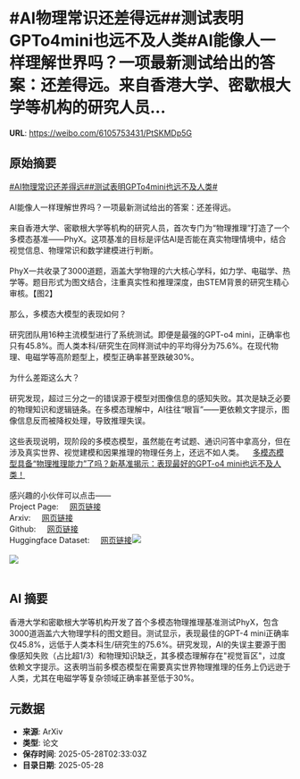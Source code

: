 # #AI物理常识还差得远##测试表明GPTo4mini也远不及人类#AI能像人一样理解世界吗？一项最新测试给出的答案：还差得远。来自香港大学、密歇根大学等机构的研究人员...

**URL**: https://weibo.com/6105753431/PtSKMDp5G

## 原始摘要

<a href="https://m.weibo.cn/search?containerid=231522type%3D1%26t%3D10%26q%3D%23AI%E7%89%A9%E7%90%86%E5%B8%B8%E8%AF%86%E8%BF%98%E5%B7%AE%E5%BE%97%E8%BF%9C%23&amp;extparam=%23AI%E7%89%A9%E7%90%86%E5%B8%B8%E8%AF%86%E8%BF%98%E5%B7%AE%E5%BE%97%E8%BF%9C%23" data-hide=""><span class="surl-text">#AI物理常识还差得远#</span></a><a href="https://m.weibo.cn/search?containerid=231522type%3D1%26t%3D10%26q%3D%23%E6%B5%8B%E8%AF%95%E8%A1%A8%E6%98%8EGPTo4mini%E4%B9%9F%E8%BF%9C%E4%B8%8D%E5%8F%8A%E4%BA%BA%E7%B1%BB%23&amp;extparam=%23%E6%B5%8B%E8%AF%95%E8%A1%A8%E6%98%8EGPTo4mini%E4%B9%9F%E8%BF%9C%E4%B8%8D%E5%8F%8A%E4%BA%BA%E7%B1%BB%23" data-hide=""><span class="surl-text">#测试表明GPTo4mini也远不及人类#</span></a><br><br>AI能像人一样理解世界吗？一项最新测试给出的答案：还差得远。<br><br>来自香港大学、密歇根大学等机构的研究人员，首次专门为“物理推理”打造了一个多模态基准——PhyX。这项基准的目标是评估AI是否能在真实物理情境中，结合视觉信息、物理常识和数学建模进行判断。<br><br>PhyX一共收录了3000道题，涵盖大学物理的六大核心学科，如力学、电磁学、热学等。题目形式为图文结合，注重真实性和推理深度，由STEM背景的研究生精心审核。【图2】<br><br>那么，多模态大模型的表现如何？<br><br>研究团队用16种主流模型进行了系统测试。即便是最强的GPT-o4 mini，正确率也只有45.8%。而人类本科/研究生在同样测试中的平均得分为75.6%。在现代物理、电磁学等高阶题型上，模型正确率甚至跌破30%。<br><br>为什么差距这么大？<br><br>研究发现，超过三分之一的错误源于模型对图像信息的感知失败。其次是缺乏必要的物理知识和逻辑链条。在多模态理解中，AI往往“眼盲”——更依赖文字提示，图像信息反而被降权处理，导致推理失误。<br><br>这些表现说明，现阶段的多模态模型，虽然能在考试题、通识问答中拿高分，但在涉及真实世界、视觉建模和因果推理的物理任务上，还远不如人类。<a href="https://weibo.cn/sinaurl?u=https%3A%2F%2Fmp.weixin.qq.com%2Fs%2FMLcvrQc8h-ve8lWTZB2VjA" data-hide=""><span class="url-icon"><img style="width: 1rem;height: 1rem" src="https://h5.sinaimg.cn/upload/2015/09/25/3/timeline_card_small_web_default.png" referrerpolicy="no-referrer"></span><span class="surl-text">多模态模型具备“物理推理能力”了吗？新基准揭示：表现最好的GPT-o4 mini也远不及人类！</span></a><br><br>感兴趣的小伙伴可以点击——<br>Project Page: <a href="https://weibo.cn/sinaurl?u=https%3A%2F%2Fphyx-bench.github.io%2F" data-hide=""><span class="url-icon"><img style="width: 1rem;height: 1rem" src="https://h5.sinaimg.cn/upload/2015/09/25/3/timeline_card_small_web_default.png" referrerpolicy="no-referrer"></span><span class="surl-text">网页链接</span></a><br>Arxiv: <a href="https://weibo.cn/sinaurl?u=https%3A%2F%2Farxiv.org%2Fabs%2F2505.15929" data-hide=""><span class="url-icon"><img style="width: 1rem;height: 1rem" src="https://h5.sinaimg.cn/upload/2015/09/25/3/timeline_card_small_web_default.png" referrerpolicy="no-referrer"></span><span class="surl-text">网页链接</span></a><br>Github: <a href="https://weibo.cn/sinaurl?u=https%3A%2F%2Fgithub.com%2FNastyMarcus%2FPhyX" data-hide=""><span class="url-icon"><img style="width: 1rem;height: 1rem" src="https://h5.sinaimg.cn/upload/2015/09/25/3/timeline_card_small_web_default.png" referrerpolicy="no-referrer"></span><span class="surl-text">网页链接</span></a><br>Huggingface Dataset: <a href="https://weibo.cn/sinaurl?u=https%3A%2F%2Fhuggingface.co%2Fdatasets%2FCloudriver%2FPhyX" data-hide=""><span class="url-icon"><img style="width: 1rem;height: 1rem" src="https://h5.sinaimg.cn/upload/2015/09/25/3/timeline_card_small_web_default.png" referrerpolicy="no-referrer"></span><span class="surl-text">网页链接</span></a><img style="" src="https://tvax3.sinaimg.cn/large/006Fd7o3gy1i1uzidb0rqj30ww0h64b3.jpg" referrerpolicy="no-referrer"><br><br><img style="" src="https://tvax1.sinaimg.cn/large/006Fd7o3gy1i1uzif4z80j30y50gb79u.jpg" referrerpolicy="no-referrer"><br><br>

## AI 摘要

香港大学和密歇根大学等机构开发了首个多模态物理推理基准测试PhyX，包含3000道涵盖六大物理学科的图文题目。测试显示，表现最佳的GPT-4 mini正确率仅45.8%，远低于人类本科生/研究生的75.6%。研究发现，AI的失误主要源于图像感知失败（占比超1/3）和物理知识缺乏，其多模态理解存在"视觉盲区"，过度依赖文字提示。这表明当前多模态模型在需要真实世界物理推理的任务上仍远逊于人类，尤其在电磁学等复杂领域正确率甚至低于30%。

## 元数据

- **来源**: ArXiv
- **类型**: 论文
- **保存时间**: 2025-05-28T02:33:03Z
- **目录日期**: 2025-05-28
